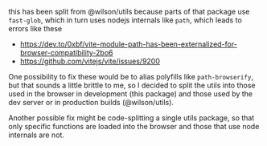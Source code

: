 this has been split from @wilson/utils because parts of that package
use `fast-glob`, which in turn uses nodejs internals like `path`, which leads
to errors like these

- https://dev.to/0xbf/vite-module-path-has-been-externalized-for-browser-compatibility-2bo6
- https://github.com/vitejs/vite/issues/9200

One possibility to fix these would be to alias polyfills like `path-browserify`, but that sounds a little brittle to me, so I decided to split the utils into those used in the browser in development (this package)
and those used by the dev server or in production builds (@wilson/utils).

Another possible fix might be code-splitting a single utils package, so that
only specific functions are loaded into the browser and those that use node internals are not.
